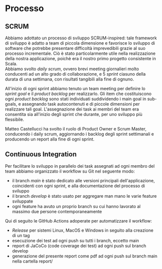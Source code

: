 # Processo

## SCRUM

Abbiamo adottato un processo di sviluppo SCRUM-inspired: tale framework di sviluppo è adatto a team di piccola dimensione e favorisce lo sviluppo di software che potrebbe presentare difficoltà imprevedibili grazie al suo processo incrementale. Ciò è stato particolarmente utile nella realizzazione della nostra applicazione, poichè era il nostro primo progetto consistente in Scala.<br>
Abbiamo svolto *daily scrum*, ovvero brevi meeting giornalieri molto conducenti ad un alto grado di collaborazione, e 5 *sprint* ciasuno della durata di una settimana, con risultati tangibili alla fine di ognuno.<br>

All'inizio di ogni sprint abbiamo tenuto un team meeting per definire lo *sprint goal* e il *product backlog* per realizzarlo. Gli item che costituiscono ogni *product backlog* sono stati individuati suddividendo i main goal in sub-goals, e assegnando task autocontenuti e di piccole dimensioni per realizzare tali goal. L'assegnazione dei task ai membri del team era consentita sia all'inizio degli sprint che durante, per uno sviluppo più flessibile.

Matteo Castellucci ha svolto il ruolo di Product Owner e Scrum Master, conducendo i daily scrum, aggiornando i backlog degli sprint settimanali e producendo un report alla fine di ogni sprint.

## Continuous Integration
Per facilitare lo sviluppo in parallelo dei task assegnati ad ogni membro del team abbiamo organizzato il workflow su Git nel seguente modo: 
- il branch *main* è stato dedicato alle versioni principali dell'applicazione, coincidenti con ogni sprint, e alla documentazione del processo di sviluppo
- il branch *develop* è stato usato per aggregare man mano le varie feature sviluppate
- ogni feature ha avuto un proprio branch su cui hanno lavorato al massimo due persone contemporaneamente


Qui di seguito le GitHub Actions adoperate per automatizzare il workflow:
- *Release* per sistemi Linux, MacOS e Windows in seguito alla creazione di un tag
- esecuzione dei test ad ogni push su tutti i branch, eccetto main
- report di JaCoCo (code coverage dei test) ad ogni push sul branch develop
- generazione del presente report come pdf ad ogni push sul branch main nella cartella report/